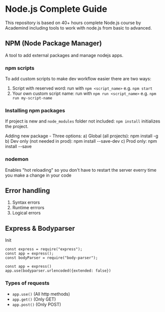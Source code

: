 # Node.js Complete Guide

This repository is based on 40+ hours complete Node.js course by Academind including tools to work with node.js from basic to advanced.

## NPM (Node Package Manager)

A tool to add external packages and manage nodejs apps.

### npm scripts

To add custom scripts to make dev workflow easier there are two ways:

1. Script with reserved word: run with `npm <script_name>` e.g. `npm start`
2. Your own custom script name: run with `npm run <script_name>` e.g. `npm run my-script-name`

### Installing npm packages

If project is new and `node_modules` folder not included: `npm install` initializes the project.

Adding new package - Three options:
a) Global (all projects): npm install <package> -g
b) Dev only (not needed in prod): npm install <package> --save-dev
c) Prod only: npm install <package> --save

### nodemon

Enables "hot reloading" so you don't have to restart the server everry time you make a change in your code

## Error handling

1. Syntax errors
2. Runtime errrors
3. Logical errors

## Express & Bodyparser

Init

```
const express = require("express");
const app = express();
const bodyParser = require("body-parser");

const app = express()
app.use(bodyparser.urlencoded({extended: false})
```

### Types of requests

- `app.use()` (All http methods)
- `app.get()` (Only GET)
- `app.post()` (Only POST)

